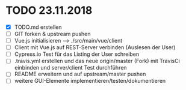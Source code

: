# TODO 23.11.2018

 - [x] TODO.md erstellen
 - [ ] GIT forken & upstream pushen
 - [ ] Vue.js initialisieren --> ./src/main/vue/client
 - [ ] Client mit Vue.js auf REST-Server verbinden (Auslesen der User)
 - [ ] Cypress.io Test für das Listing der User schreiben
 - [ ] .travis.yml erstellen und das neue origin/master (Fork) mit TravisCi einbinden und server/client Test durchführen
 - [ ] README erweitern und auf upstream/master pushen
 - [ ] weitere GUI-Elemente implementieren/testen/dokumentieren